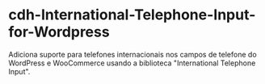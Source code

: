 # cdh-International-Telephone-Input-for-Wordpress
Adiciona suporte para telefones internacionais nos campos de telefone do WordPress e WooCommerce usando a biblioteca "International Telephone Input".
